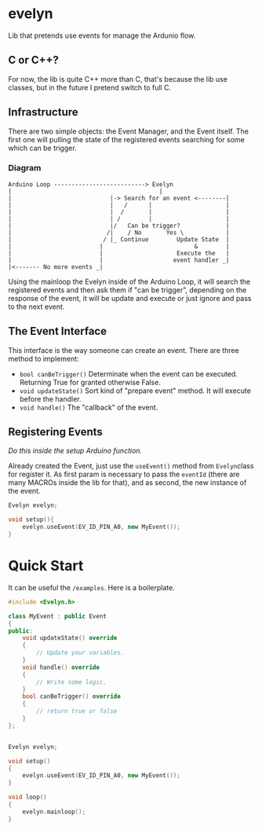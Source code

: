 # evelyn
Lib that pretends use events for manage the Ardunio flow.

## C or C++?
For now, the lib is quite C++ more than C, that's because the lib use classes, but in the future I pretend switch to full C.


## Infrastructure

There are two simple objects: the Event Manager, and the Event itself.
The first one will pulling the state of the registered events searching for some which can be trigger.

### Diagram
```
Arduino Loop --------------------------> Evelyn
|                                          |
|                            |-> Search for an event <--------|                  
|                            |   /      |                     |
|                            |  /       |                     |
|                            | /        |                     |
|                            |/   Can be trigger?             |   
|                           /|    / No       Yes \            |
|                          / |_ Continue        Update State  |                           
|                         |                          &        | 
|                         |                     Execute the   |
|                         |                    event handler _|
|<------- No more events _|        
```

Using the mainloop the Evelyn inside of the Arduino Loop, it will search the registered events and then ask them if "can be trigger", depending on the response of the event, it will be update and execute or just ignore and pass to the next event.

## The Event Interface

This interface is the way someone can create an event. There are three method to implement:
- `bool canBeTrigger()` Determinate when the event can be executed. Returning True for granted otherwise False.
- `void updateState()`  Sort kind of "prepare event" method. It will execute before the handler.
- `void handle()`       The "callback" of the event.

## Registering Events
_Do this inside the setup Arduino function._

Already created the Event, just use the `useEvent()` method from `Evelyn`class for register it.
As first param is necessary to pass the `eventId` (there are many MACROs inside the lib for that), and as second, the new instance of the event.


```cpp
Evelyn evelyn;

void setup(){
    evelyn.useEvent(EV_ID_PIN_A0, new MyEvent());
}
```

# Quick Start
It can be useful the `/examples`. Here is a boilerplate.

```cpp
#include <Evelyn.h>

class MyEvent : public Event
{
public:
    void updateState() override
    {
        // Update your variables.
    }
    void handle() override
    {
        // Write some logic.
    }
    bool canBeTrigger() override
    {
        // return true or false
    }
};


Evelyn evelyn;

void setup()
{
    evelyn.useEvent(EV_ID_PIN_A0, new MyEvent());
}

void loop()
{
    evelyn.mainloop();
}
```